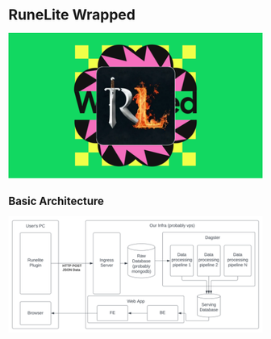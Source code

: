 # RuneLite Wrapped
![banner](assets/runelite_wrapped_icon_wide.png)


## Basic Architecture

![Architecture Graph](assets/runelite_wrapped_architecture.svg)
